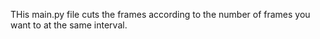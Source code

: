 THis main.py file cuts the frames according to the number of frames you want to at the same interval.
